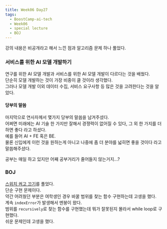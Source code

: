 ```yaml
---
title: Week06 Day27
tags:
  - BoostCamp-ai-tech
  - Week06
  - special lecture
  - BOJ
---
```


강의 내용은 비공개라고 해서 느낀 점과 알고리즘 문제 하나 풀었다.  

### 서비스를 위한 AI 모델 개발하기
연구를 위한 AI 모델 개발과 서비스를 위한 AI 모델 개발이 다르다는 것을 배웠다.  
단순히 모델 개발하는 것이 가장 비중이 클 것이라 생각했다.  
그러나 모델 개발 이외 데이터 수집, 서비스 요구사항 등 많은 것을 고려한다는 것을 알았다.  

#### 당부의 말씀
마지막으로 연사자께서 몇가지 당부의 말씀을 남겨주셨다.  
어쩌면 미래에는 AI 기술 한 가지만 잘해서 경쟁력이 없어질 수 있다, 그 외 한 가지를 더 하면 좋다 라고 하셨다.  
예를 들어 AI + FE 혹은 BE.  
물론 신입에게 이런 것을 원하는게 아니고 나중에 좀 더 분야를 넓히면 좋을 것이다 라고 말씀해주셨다.  

공부는 매일 하고 있지만 어째 공부거리가 줄어들지 않는거지...?  

### BOJ
[스위치 켜고 끄기](http://boj.kr/1244)를 풀었다.  
단순 구현 문제이다.  
약간 어려웠던 부분은 여학생인 경우 바꿀 범위를 찾는 함수 구현하는데 고생을 했다.  
계속 `indexError`가 발생해서 멘붕이 왔다.  
범위를 `recursively`로 찾는 함수를 구현했는데 뭐가 잘못된지 몰라서 while loop로 구현했다.  
쉬운 문제인데 고생을 했다.  
